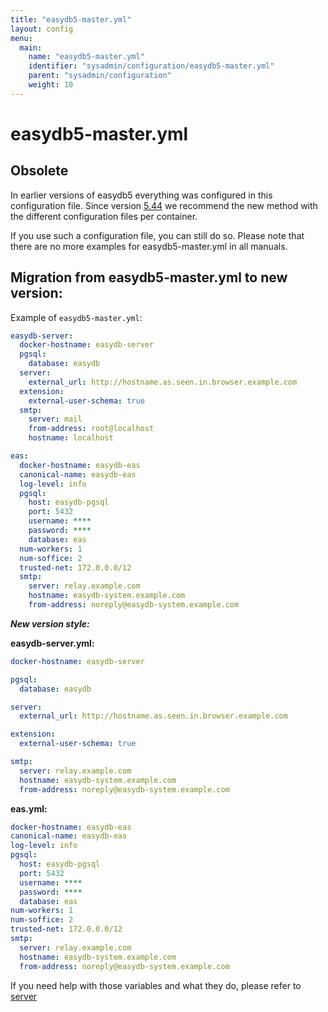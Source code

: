 ```yaml
---
title: "easydb5-master.yml"
layout: config
menu:
  main:
    name: "easydb5-master.yml"
    identifier: "sysadmin/configuration/easydb5-master.yml"
    parent: "sysadmin/configuration"
    weight: 10
---
```


# easydb5-master.yml

## Obsolete

In earlier versions of easydb5 everything was configured in this configuration file. Since version [5.44](../../../releases/5.38-5.50/5.44/) we recommend the new method with the different configuration files per container.

If you use such a configuration file, you can still do so. Please note that there are no more examples for easydb5-master.yml in all manuals. 

## Migration from easydb5-master.yml to new version:

Example of ```easydb5-master.yml```:
```yml
easydb-server:
  docker-hostname: easydb-server
  pgsql:
    database: easydb
  server:
    external_url: http://hostname.as.seen.in.browser.example.com
  extension:
    external-user-schema: true
  smtp:
    server: mail
    from-address: root@localhost
    hostname: localhost

eas:
  docker-hostname: easydb-eas
  canonical-name: easydb-eas
  log-level: info
  pgsql:
    host: easydb-pgsql
    port: 5432
    username: ****
    password: ****
    database: eas
  num-workers: 1
  num-soffice: 2
  trusted-net: 172.0.0.0/12
  smtp:
    server: relay.example.com
    hostname: easydb-system.example.com
    from-address: noreply@easydb-system.example.com
```

***New version style:***

**easydb-server.yml:**
```yml
docker-hostname: easydb-server

pgsql:
  database: easydb

server:
  external_url: http://hostname.as.seen.in.browser.example.com

extension:
  external-user-schema: true

smtp:
  server: relay.example.com
  hostname: easydb-system.example.com
  from-address: noreply@easydb-system.example.com
```

**eas.yml:**
```yml
docker-hostname: easydb-eas
canonical-name: easydb-eas
log-level: info
pgsql:
  host: easydb-pgsql
  port: 5432
  username: ****
  password: ****
  database: eas
num-workers: 1
num-soffice: 2
trusted-net: 172.0.0.0/12
smtp:
  server: relay.example.com
  hostname: easydb-system.example.com
  from-address: noreply@easydb-system.example.com
```

If you need help with those variables and what they do, please refer to [server](../easydb-server.yml/variables)